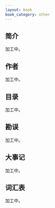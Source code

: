 ```yaml
---
layout: book
book_category: other
---
```


## 简介

加工中。

## 作者

加工中。

## 目录

加工中。

## 勘误

加工中。

## 大事记

加工中。

## 词汇表

加工中。
